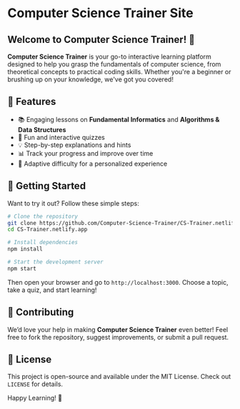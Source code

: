 # Computer Science Trainer Site

## Welcome to Computer Science Trainer! 🎉
**Computer Science Trainer** is your go-to interactive learning platform designed to help you grasp the fundamentals of computer science, from theoretical concepts to practical coding skills. Whether you're a beginner or brushing up on your knowledge, we've got you covered!

## 🌟 Features
- 📚 Engaging lessons on **Fundamental Informatics** and **Algorithms & Data Structures**
- 🎯 Fun and interactive quizzes
- 💡 Step-by-step explanations and hints
- 📊 Track your progress and improve over time
- 🔄 Adaptive difficulty for a personalized experience

## 🚀 Getting Started
Want to try it out? Follow these simple steps:

```sh
# Clone the repository
git clone https://github.com/Computer-Science-Trainer/CS-Trainer.netlify.app
cd CS-Trainer.netlify.app

# Install dependencies
npm install

# Start the development server
npm start
```

Then open your browser and go to `http://localhost:3000`. Choose a topic, take a quiz, and start learning!

## 🤝 Contributing
We’d love your help in making **Computer Science Trainer** even better! Feel free to fork the repository, suggest improvements, or submit a pull request.

## 📜 License
This project is open-source and available under the MIT License. Check out `LICENSE` for details.

Happy Learning! 🚀